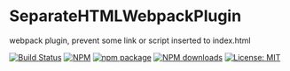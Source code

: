 # SeparateHTMLWebpackPlugin
webpack plugin, prevent some link or script inserted to index.html

[![Build Status](https://travis-ci.org/wkcole/SeparateHTMLWebpackPlugin.svg?branch=master)](https://travis-ci.org/wkcole/SeparateHTMLWebpackPlugin)
[![NPM](https://nodei.co/npm/@wayco/separate-html-webpack-plugin.png?mini=true)](https://npmjs.org/package/@wayco/separate-html-webpack-plugin)
[![npm package](https://img.shields.io/npm/v/@wayco/separate-html-webpack-plugin.svg)](https://www.npmjs.org/package/@wayco/separate-html-webpack-plugin)
[![NPM downloads](http://img.shields.io/npm/dm/@wayco/separate-html-webpack-plugin.svg)](https://www.npmjs.org/package/@wayco/separate-html-webpack-plugin)
[![License: MIT](https://img.shields.io/badge/License-MIT-yellow.svg)](LICENSE)